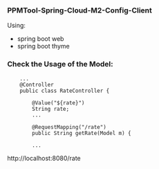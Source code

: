 ### PPMTool-Spring-Cloud-M2-Config-Client

Using:

* spring boot web
* spring boot thyme

### Check the Usage of the Model:


```
    ...
    @Controller
    public class RateController {

        @Value("${rate}")
        String rate;
        ...

        @RequestMapping("/rate")
        public String getRate(Model m) {

        ...

```

http://localhost:8080/rate